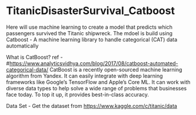 # TitanicDisasterSurvival_Catboost
Here will use machine learning to create a model that predicts which passengers survived the Titanic shipwreck.
The mdoel is build using Catboost - A machine learning library to handle categorical (CAT) data automatically


What is CatBoost?  ref - #https://www.analyticsvidhya.com/blog/2017/08/catboost-automated-categorical-data/
CatBoost is a recently open-sourced machine learning algorithm from Yandex. It can easily integrate with deep learning frameworks like Google’s TensorFlow and Apple’s Core ML. It can work with diverse data types to help solve a wide range of problems that businesses face today. To top it up, it provides best-in-class accuracy.

Data Set - 
Get the dataset from https://www.kaggle.com/c/titanic/data


